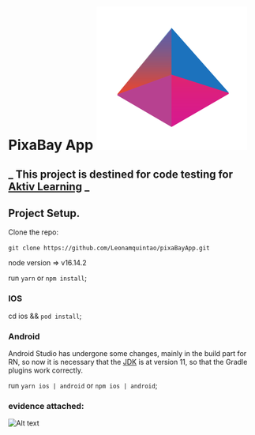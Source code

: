 # PixaBay App ![alt text](src/assets/triangle.png 'Logo')

## _ This project is destined for code testing for [Aktiv Learning](https://aktiv.com/) _

## Project Setup.

Clone the repo:

`git clone https://github.com/Leonamquintao/pixaBayApp.git`

node version => v16.14.2

run `yarn` or `npm install`;

### IOS

cd ios && `pod install`;

### Android

Android Studio has undergone some changes, mainly in the build part for RN, so now it is necessary that the [JDK](https://www.oracle.com/java/technologies/javase/jdk11-archive-downloads.html) is at version 11, so that the Gradle plugins work correctly.

run `yarn ios | android` or `npm ios | android`;

### evidence attached:

![Alt text](src/assets/evidence.gif?raw=true 'project')
